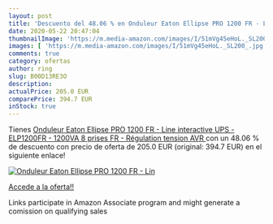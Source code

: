 ```yaml
---
layout: post
title: 'Descuento del 48.06 % en Onduleur Eaton Ellipse PRO 1200 FR - Lin'
date: 2020-05-22 20:47:04
thumbnailImage: 'https://m.media-amazon.com/images/I/51mVg45eHoL._SL200_.jpg'
images: [ 'https://m.media-amazon.com/images/I/51mVg45eHoL._SL200_.jpg' ]
comments: true
category: ofertas
author: ring
slug: B00D13RE3O
description:
actualPrice: 205.0 EUR
comparePrice: 394.7 EUR
inStock: true
---
```


Tienes [Onduleur Eaton Ellipse PRO 1200 FR - Line interactive UPS - ELP1200FR - 1200VA  8 prises FR  - Régulation tension  AVR ](https://www.amazon.fr/dp/B00D13RE3O/?tag=tolees0d-21) con un 48.06 % de descuento con precio de oferta de 205.0 EUR (original: 394.7 EUR) en el siguiente enlace!

[![Onduleur Eaton Ellipse PRO 1200 FR - Lin](https://m.media-amazon.com/images/I/51mVg45eHoL._SL200_.jpg)](https://www.amazon.fr/dp/B00D13RE3O/?tag=tolees0d-21)

[Accede a la oferta!!](https://www.amazon.fr/dp/B00D13RE3O/?tag=tolees0d-21)

Links participate in Amazon Associate program and might generate a comission on qualifying sales


